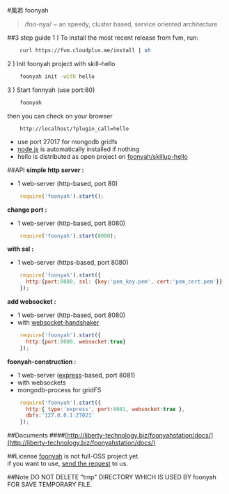 #風若 foonyah
> /foo-nya/ ~ an speedy, cluster based, service oriented architecture

##3 step guide
1 ) To install the most recent release from fvm, run:
```sh
    curl https://fvm.cloudplus.me/install | sh
```
2 ) Init foonyah project with skill-hello
```sh
    foonyah init -with hello
```
3 ) Start fonnyah (use port:80)
```sh
    foonyah
```
then you can check on your browser
```
    http://localhost/?plugin_call=hello
```
* use port 27017 for mongodb gridfs
* [node.js](http://nodejs.org/) is automatically installed if nothing  
* hello is distributed as open project on [foonyah/skillup-hello](https://github.com/foonyah/skillup-hello)  

##API
__simple http server :__  
* 1 web-server (http-based, port 80)  
```js
	require('foonyah').start();
```  
__change port :__  
* 1 web-server (http-based, port 8080)  
```js
	require('foonyah').start(8080);
```  
__with ssl :__  
* 1 web-server (https-based, port 8080)  
```js
	require('foonyah').start({
	  http:{port:8080, ssl: {key:'pem_key.pem', cert:'pem_cert.pem'}}
	});
```  
__add websocket :__  
* 1 web-server (http-based, port 8080)  
* with [websocket-handshaker](https://github.com/ystskm/websockets)  
```js
	require('foonyah').start({
	  http:{port:8080, websocket:true}
	});
```  
__foonyah-construction :__  
* 1 web-server ([express](http://expressjs.com/)-based, port 8081)  
* with websockets  
* mongodb-process for gridFS  
```js
	require('foonyah').start({
	  http:{ type:'express', port:8081, websocket:true },
	  dbfs:'127.0.0.1:27021'
	});
```  

##Documents
####[http://liberty-technology.biz/foonyahstation/docs/](http://liberty-technology.biz/foonyahstation/docs/)

##License
[foonyah](https://github.com/foonyah/) is not full-OSS project yet.  
if you want to use, [send the request](http://liberty-technology.biz/touchus/) to us.

##Note
DO NOT DELETE "tmp" DIRECTORY WHICH IS USED BY foonyah FOR SAVE
TEMPORARY FILE.
